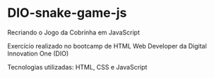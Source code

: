 # DIO-snake-game-js

Recriando o Jogo da Cobrinha em JavaScript

Exercício realizado no bootcamp de HTML Web Developer da Digital Innovation One (DIO)

Tecnologias utilizadas: HTML, CSS e JavaScript
